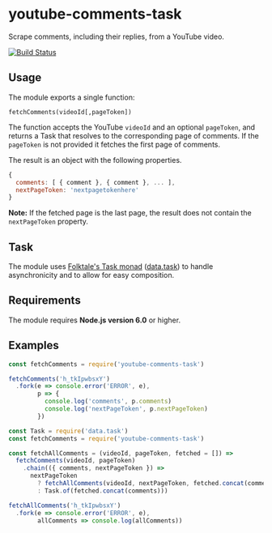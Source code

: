 # youtube-comments-task

Scrape comments, including their replies, from a YouTube video.

[![Build Status](https://travis-ci.org/philbot9/youtube-comments-task.svg?branch=master)](https://travis-ci.org/philbot9/youtube-comments-task)

## Usage

The module exports a single function:

`fetchComments(videoId[,pageToken])`

The function accepts the YouTube `videoId` and an optional `pageToken`, and returns a Task that resolves to the corresponding page of comments. If the `pageToken` is not provided it fetches the first page of comments.

The result is an object with the following properties.

``` javascript
{
  comments: [ { comment }, { comment }, ... ],
  nextPageToken: 'nextpagetokenhere'
}
```

**Note:** If the fetched page is the last page, the result does not contain the `nextPageToken` property.

## Task

The module uses [Folktale's Task monad](http://docs.folktalejs.org/en/latest/api/data/task/) ([data.task](https://github.com/folktale/data.task)) to handle asynchronicity and to allow for easy composition.

## Requirements

The module requires **Node.js version 6.0** or higher.

## Examples

``` javascript
const fetchComments = require('youtube-comments-task')

fetchComments('h_tkIpwbsxY')
  .fork(e => console.error('ERROR', e),
        p => {
          console.log('comments', p.comments)
          console.log('nextPageToken', p.nextPageToken)
        })
```

``` javascript
const Task = require('data.task')
const fetchComments = require('youtube-comments-task')

const fetchAllComments = (videoId, pageToken, fetched = []) =>
  fetchComments(videoId, pageToken)
    .chain(({ comments, nextPageToken }) =>
      nextPageToken
        ? fetchAllComments(videoId, nextPageToken, fetched.concat(comments))
        : Task.of(fetched.concat(comments)))

fetchAllComments('h_tkIpwbsxY')
  .fork(e => console.error('ERROR', e),
        allComments => console.log(allComments))

```
